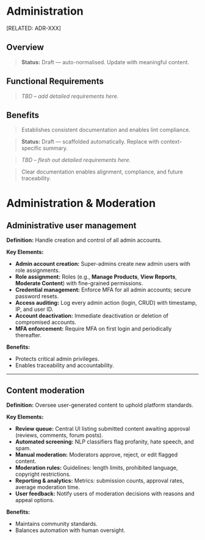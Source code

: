 # Administration

[RELATED: ADR-XXX]

## Overview

> **Status:** Draft — auto-normalised. Update with meaningful content.

## Functional Requirements

> _TBD – add detailed requirements here._

## Benefits

> Establishes consistent documentation and enables lint compliance.



> **Status:** Draft — scaffolded automatically. Replace with context-specific summary.


> _TBD – flesh out detailed requirements here._


> Clear documentation enables alignment, compliance, and future traceability.

# Administration & Moderation

## Administrative user management

**Definition:** Handle creation and control of all admin accounts.

**Key Elements:**

- **Admin account creation:** Super-admins create new admin users with role assignments.
- **Role assignment:** Roles (e.g., **Manage Products**, **View Reports**, **Moderate Content**) with fine-grained permissions.
- **Credential management:** Enforce MFA for all admin accounts; secure password resets.
- **Access auditing:** Log every admin action (login, CRUD) with timestamp, IP, and user ID.
- **Account deactivation:** Immediate deactivation or deletion of compromised accounts.
- **MFA enforcement:** Require MFA on first login and periodically thereafter.

**Benefits:**
- Protects critical admin privileges.
- Enables traceability and accountability.

---

## Content moderation

**Definition:** Oversee user-generated content to uphold platform standards.

**Key Elements:**

- **Review queue:** Central UI listing submitted content awaiting approval (reviews, comments, forum posts).
- **Automated screening:** NLP classifiers flag profanity, hate speech, and spam.
- **Manual moderation:** Moderators approve, reject, or edit flagged content.
- **Moderation rules:** Guidelines: length limits, prohibited language, copyright restrictions.
- **Reporting & analytics:** Metrics: submission counts, approval rates, average moderation time.
- **User feedback:** Notify users of moderation decisions with reasons and appeal options.

**Benefits:**
- Maintains community standards.
- Balances automation with human oversight.

